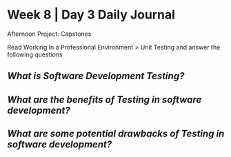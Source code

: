 # Week 8 | Day 3 Daily Journal

Afternoon Project: Capstones

Read Working In a Professional Environment > Unit Testing and answer the following questions

## *What is Software Development Testing?*


## *What are the benefits of Testing in software development?*


## *What are some potential drawbacks of Testing in software development?*






